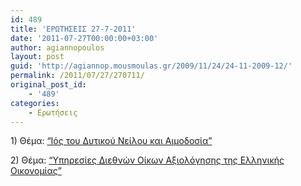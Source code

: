 ```yaml
---
id: 489
title: 'ΕΡΩΤΗΣΕΙΣ 27-7-2011'
date: '2011-07-27T00:00:00+03:00'
author: agiannopoulos
layout: post
guid: 'http://agiannop.mousmoulas.gr/2009/11/24/24-11-2009-12/'
permalink: /2011/07/27/270711/
original_post_id:
    - '489'
categories:
    - Ερωτήσεις
---
```


1\) Θέμα: [“Ιός του Δυτικού Νείλου και Αιμοδοσία”](http://localhost:8000/wp-content/uploads/2009/11/27072011_ios_dytikou_neilou.pdf)

2\) Θέμα: [“Υπηρεσίες Διεθνών Οίκων Αξιολόγησης της Ελληνικής Οικονομίας”](http://localhost:8000/wp-content/uploads/2009/11/27072011_diethneis_oikoi.pdf)